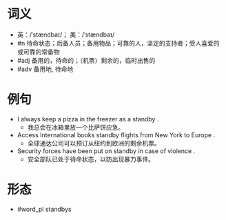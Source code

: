 # 词义
- 英：/ˈstændbaɪ/； 美：/ˈstændbaɪ/
- #n 待命状态；后备人员；备用物品；可靠的人，坚定的支持者；受人喜爱的或可靠的常备物
- #adj 备用的，待命的；（机票）剩余的，临时出售的
- #adv 备用地, 待命地
# 例句
- I always keep a pizza in the freezer as a standby .
	- 我总会在冰箱里放一个比萨饼应急。
- Access International books standby flights from New York to Europe .
	- 全球通达公司可以预订从纽约到欧洲的剩余机票。
- Security forces have been put on standby in case of violence .
	- 安全部队已处于待命状态，以防出现暴力事件。
# 形态
- #word_pl standbys
